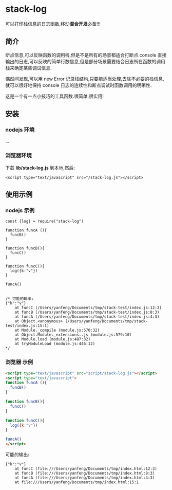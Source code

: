 # stack-log
可以打印栈信息的日志函数,移动**混合开发**必备!!!

## 简介

断点信息,可以反映函数的调用栈,但是不是所有的场景都适合打断点.console 直接输出的日志,可以反映的简单行数信息,但是部分场景需要结合日志所在函数的调用栈来确定某些调试信息.

偶然间发现,可以用 new Error 记录栈结构,只要能适当处理,去除不必要的栈信息,就可以很好地保持 console 日志的连续性和断点调试时函数调用的明晰性.

这是一个有一点小技巧的工具函数.很简单,很实用!

## 安装

### nodejs 环境
...
### 浏览器环境

下载 **lib/stack-log.js** 到本地,然后:
```
<script type="text/javascript" src="/stack-log.js"></script>
```

## 使用示例

### nodejs 示例

```
const {log} = require("stack-log")

function funcA (){
  funcB()
}

function funcB(){
  funcC()
}

function funcC(){
  log({k:"v"})
}

funcA()


/* 可能的输出:
{"k":"v"}
    at funcC (/Users/yanfeng/Documents/tmp/stack-test/index.js:12:3)
    at funcB (/Users/yanfeng/Documents/tmp/stack-test/index.js:8:3)
    at funcA (/Users/yanfeng/Documents/tmp/stack-test/index.js:4:3)
    at Object.<anonymous> (/Users/yanfeng/Documents/tmp/stack-test/index.js:15:1)
    at Module._compile (module.js:570:32)
    at Object.Module._extensions..js (module.js:579:10)
    at Module.load (module.js:487:32)
    at tryModuleLoad (module.js:446:12)
*/
```

### 浏览器 示例

```html
<script type="text/javascript" src="script/stack-log.js"></script>
<script type="text/javascript">
function funcA (){
  funcB()
}

function funcB(){
  funcC()
}

function funcC(){
  log({k:"v"})
}

funcA()
</script>
```

可能的输出:

```
{"k":"v"}
    at funcC (file:///Users/yanfeng/Documents/tmp/index.html:12:3)
    at funcB (file:///Users/yanfeng/Documents/tmp/index.html:8:3)
    at funcA (file:///Users/yanfeng/Documents/tmp/index.html:4:3)
    at file:///Users/yanfeng/Documents/tmp/index.html:15:1
```
